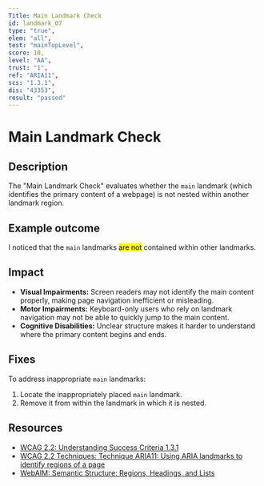 ```yaml
---
Title: Main Landmark Check
id: landmark_07
type: "true",
elem: "all",
test: "mainTopLevel",
score: 10,
level: "AA",
trust: "1",
ref: "ARIA11",
scs: "1.3.1",
dis: "43353",
result: "passed"
---
```


# Main Landmark Check

## Description

The "Main Landmark Check" evaluates whether the <code>main</code> landmark (which identifies the primary content of a webpage) is not nested within another landmark region.

## Example outcome

I noticed that the <code>main</code> landmarks <mark>are not</mark> contained within other landmarks.

## Impact

- **Visual Impairments:** Screen readers may not identify the main content properly, making page navigation inefficient or misleading.
- **Motor Impairments:** Keyboard-only users who rely on landmark navigation may not be able to quickly jump to the main content.
- **Cognitive Disabilities:** Unclear structure makes it harder to understand where the primary content begins and ends.

## Fixes

To address inappropriate <code>main</code> landmarks:

1. Locate the inappropriately placed <code>main</code> landmark.
2. Remove it from within the landmark in which it is nested.

## Resources

- [WCAG 2.2: Understanding Success Criteria 1.3.1](https://www.w3.org/WAI/WCAG22/Understanding/info-and-relationships)
- [WCAG 2.2 Techniques: Technique ARIA11: Using ARIA landmarks to identify regions of a page](https://www.w3.org/WAI/WCAG22/Techniques/aria/ARIA11)
- [WebAIM: Semantic Structure: Regions, Headings, and Lists](https://webaim.org/techniques/semanticstructure/)

